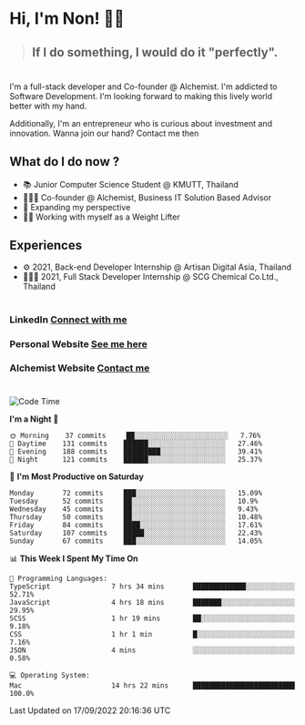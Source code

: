 # Hi, I'm Non! 🖐🏻

> ## If I do something, I would do it "perfectly".

#

I'm a full-stack developer and Co-founder @ Alchemist. I'm addicted to Software Development. I'm looking forward to making this lively world better with my hand.

Additionally, I'm an entrepreneur who is curious about investment and innovation. Wanna join our hand? Contact me then

## What do I do now ?

- 📚 Junior Computer Science Student @ KMUTT, Thailand
- 🧑🏻‍💻 Co-founder @ Alchemist, Business IT Solution Based Advisor
- 🌈 Expanding my perspective
- 🏋🏻 Working with myself as a Weight Lifter

## Experiences

- ⚙️ 2021, Back-end Developer Internship @ Artisan Digital Asia, Thailand
- 🧑🏻‍💻 2021, Full Stack Developer Internship @ SCG Chemical Co.Ltd., Thailand

#

### LinkedIn [Connect with me](https://www.linkedin.com/in/non-nontra/)

### Personal Website [See me here](https://nonnontra.com/)

### Alchemist Website [Contact me](https://alchemist-softwarehouse.co/)

#

<!--START_SECTION:waka-->
![Code Time](http://img.shields.io/badge/Code%20Time-2%2C023%20hrs%2011%20mins-blue)

**I'm a Night 🦉** 

```text
🌞 Morning    37 commits     ██░░░░░░░░░░░░░░░░░░░░░░░   7.76% 
🌆 Daytime    131 commits    ██████░░░░░░░░░░░░░░░░░░░   27.46% 
🌃 Evening    188 commits    █████████░░░░░░░░░░░░░░░░   39.41% 
🌙 Night      121 commits    ██████░░░░░░░░░░░░░░░░░░░   25.37%

```
📅 **I'm Most Productive on Saturday** 

```text
Monday       72 commits     ███░░░░░░░░░░░░░░░░░░░░░░   15.09% 
Tuesday      52 commits     ██░░░░░░░░░░░░░░░░░░░░░░░   10.9% 
Wednesday    45 commits     ██░░░░░░░░░░░░░░░░░░░░░░░   9.43% 
Thursday     50 commits     ██░░░░░░░░░░░░░░░░░░░░░░░   10.48% 
Friday       84 commits     ████░░░░░░░░░░░░░░░░░░░░░   17.61% 
Saturday     107 commits    █████░░░░░░░░░░░░░░░░░░░░   22.43% 
Sunday       67 commits     ███░░░░░░░░░░░░░░░░░░░░░░   14.05%

```


📊 **This Week I Spent My Time On** 

```text
💬 Programming Languages: 
TypeScript               7 hrs 34 mins       █████████████░░░░░░░░░░░░   52.71% 
JavaScript               4 hrs 18 mins       ███████░░░░░░░░░░░░░░░░░░   29.95% 
SCSS                     1 hr 19 mins        ██░░░░░░░░░░░░░░░░░░░░░░░   9.18% 
CSS                      1 hr 1 min          █░░░░░░░░░░░░░░░░░░░░░░░░   7.16% 
JSON                     4 mins              ░░░░░░░░░░░░░░░░░░░░░░░░░   0.58%

💻 Operating System: 
Mac                      14 hrs 22 mins      █████████████████████████   100.0%

```


 Last Updated on 17/09/2022 20:16:36 UTC
<!--END_SECTION:waka-->
